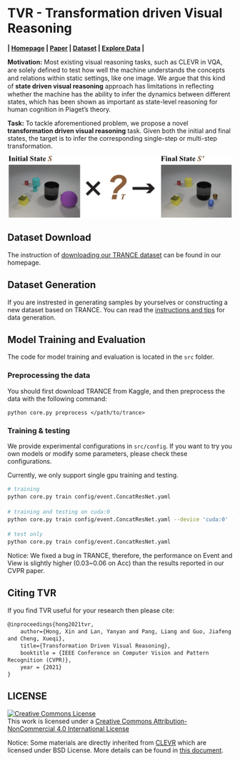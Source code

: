 # TVR - Transformation driven Visual Reasoning

**| [Homepage](https://hongxin2019.github.io/TVR/) | [Paper](https://arxiv.org/pdf/2011.13160) | [Dataset](https://hongxin2019.github.io/TVR/dataset) | [Explore Data](https://hongxin2019.github.io/TVR/explore) |**


**Motivation:** Most existing visual reasoning tasks, such as CLEVR in VQA, are solely deﬁned to test how well the machine understands the concepts and relations within static settings, like one image. We argue that this kind of **state driven visual reasoning** approach has limitations in reﬂecting whether the machine has the ability to infer the dynamics between different states, which has been shown as important as state-level reasoning for human cognition in Piaget’s theory.

**Task:** To tackle aforementioned problem, we propose a novel **transformation driven visual reasoning** task. Given both the initial and final states, the target is to infer the corresponding single-step or multi-step transformation.

<p align="center">
    <img src="imgs/web.svg" width="500">
</p>


## Dataset Download

The instruction of [downloading our TRANCE dataset](https://hongxin2019.github.io/TVR/dataset) can be found in our homepage.

## Dataset Generation

If you are instrested in generating samples by yourselves or constructing a new dataset based on TRANCE. You can read the [instructions and tips](data/gen_src) for data generation.

## Model Training and Evaluation

The code for model training and evaluation is located in the `src` folder.

### Preprocessing the data

You should first download TRANCE from Kaggle, and then preprocess the data with the following command:

```
python core.py preprocess </path/to/trance>
```

### Training & testing

We provide experimental configurations in `src/config`.
If you want to try you own models or modify some parameters, please check these configurations.

Currently, we only support single gpu training and testing.

``` bash
# training
python core.py train config/event.ConcatResNet.yaml

# training and testing on cuda:0
python core.py train config/event.ConcatResNet.yaml --device 'cuda:0' --test

# test only
python core.py train config/event.ConcatResNet.yaml
```

Notice: We fixed a bug in TRANCE, therefore, the performance on Event and View is slightly higher (0.03~0.06 on Acc) than the results reported in our CVPR paper.

## Citing TVR

If you find TVR useful for your research then please cite:

```
@inproceedings{hong2021tvr,
    author={Hong, Xin and Lan, Yanyan and Pang, Liang and Guo, Jiafeng and Cheng, Xueqi},
    title={Transformation Driven Visual Reasoning},
    booktitle = {IEEE Conference on Computer Vision and Pattern Recognition (CVPR)},
    year = {2021}
}
```


## LICENSE

<a rel="license" href="http://creativecommons.org/licenses/by-nc/4.0/"><img alt="Creative Commons License" style="border-width:0" src="https://i.creativecommons.org/l/by-nc/4.0/88x31.png" /></a><br />This work is licensed under a <a rel="license" href="http://creativecommons.org/licenses/by-nc/4.0/">Creative Commons Attribution-NonCommercial 4.0 International License</a>

Notice: Some materials are directly inherited from [CLEVR](https://github.com/facebookresearch/clevr-dataset-gen) which are licensed under BSD License. More details can be found in [this document](data/gen_src/resource/README.md).
